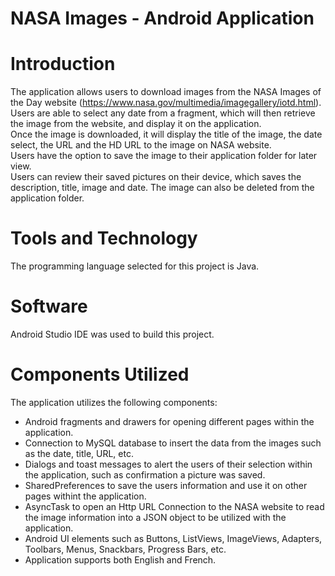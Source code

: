 # NASA Images - Android Application


# Introduction
The application allows users to download images from the NASA Images of the Day website (https://www.nasa.gov/multimedia/imagegallery/iotd.html).   
Users are able to select any date from a fragment, which will then retrieve the image from the website, and display it on the application.   
Once the image is downloaded, it will display the title of the image, the date select, the URL and the HD URL to the image on NASA website.   
Users have the option to save the image to their application folder for later view.    
Users can review their saved pictures on their device, which saves the description, title, image and date. The image can also be deleted from the application folder.    

# Tools and Technology
The programming language selected for this project is Java.   

# Software
Android Studio IDE was used to build this project.   

# Components Utilized
The application utilizes the following components:     
- Android fragments and drawers for opening different pages within the application. 
- Connection to MySQL database to insert the data from the images such as the date, title, URL, etc.  
- Dialogs and toast messages to alert the users of their selection within the application, such as confirmation a picture was saved.  
- SharedPreferences to save the users information and use it on other pages withint the application. 
- AsyncTask to open an Http URL Connection to the NASA website to read the image information into a JSON object to be utilized with the application.  
- Android UI elements such as Buttons, ListViews, ImageViews, Adapters, Toolbars, Menus, Snackbars, Progress Bars, etc. 
- Application supports both English and French. 
